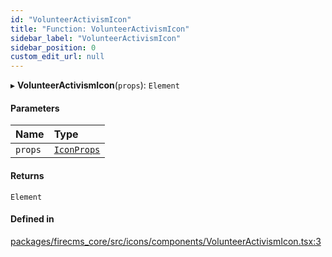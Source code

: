```yaml
---
id: "VolunteerActivismIcon"
title: "Function: VolunteerActivismIcon"
sidebar_label: "VolunteerActivismIcon"
sidebar_position: 0
custom_edit_url: null
---
```


▸ **VolunteerActivismIcon**(`props`): `Element`

#### Parameters

| Name | Type |
| :------ | :------ |
| `props` | [`IconProps`](../types/IconProps.md) |

#### Returns

`Element`

#### Defined in

[packages/firecms_core/src/icons/components/VolunteerActivismIcon.tsx:3](https://github.com/FireCMSco/firecms/blob/d45f3739/packages/firecms_core/src/icons/components/VolunteerActivismIcon.tsx#L3)
